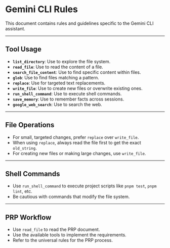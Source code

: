 # Gemini CLI Rules

This document contains rules and guidelines specific to the Gemini CLI assistant.

---

## Tool Usage

- **`list_directory`**: Use to explore the file system.
- **`read_file`**: Use to read the content of a file.
- **`search_file_content`**: Use to find specific content within files.
- **`glob`**: Use to find files matching a pattern.
- **`replace`**: Use for targeted text replacements.
- **`write_file`**: Use to create new files or overwrite existing ones.
- **`run_shell_command`**: Use to execute shell commands.
- **`save_memory`**: Use to remember facts across sessions.
- **`google_web_search`**: Use to search the web.

---

## File Operations

- For small, targeted changes, prefer `replace` over `write_file`.
- When using `replace`, always read the file first to get the exact `old_string`.
- For creating new files or making large changes, use `write_file`.

---

## Shell Commands

- Use `run_shell_command` to execute project scripts like `pnpm test`, `pnpm lint`, etc.
- Be cautious with commands that modify the file system.

---

## PRP Workflow

- Use `read_file` to read the PRP document.
- Use the available tools to implement the requirements.
- Refer to the universal rules for the PRP process.
